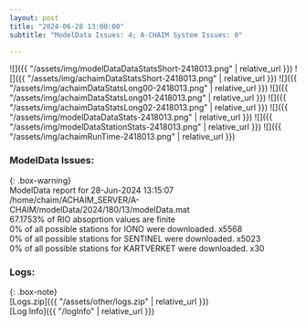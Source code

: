 ```yaml
---
layout: post
title: "2024-06-28 13:00:00"
subtitle: "ModelData Issues: 4; A-CHAIM System Issues: 0"

---
```


![]({{ "/assets/img/modelDataDataStatsShort-2418013.png" | relative_url }})
![]({{ "/assets/img/achaimDataStatsShort-2418013.png" | relative_url }})
![]({{ "/assets/img/achaimDataStatsLong00-2418013.png" | relative_url }})
![]({{ "/assets/img/achaimDataStatsLong01-2418013.png" | relative_url }})
![]({{ "/assets/img/achaimDataStatsLong02-2418013.png" | relative_url }})
![]({{ "/assets/img/modelDataDataStats-2418013.png" | relative_url }})
![]({{ "/assets/img/modelDataStationStats-2418013.png" | relative_url }})
![]({{ "/assets/img/achaimRunTime-2418013.png" | relative_url }})


### ModelData Issues:  
  
{: .box-warning}  
 ModelData report for 28-Jun-2024 13:15:07   
 /home/chaim/ACHAIM_SERVER/A-CHAIM/modelData/2024/180/13/modelData.mat   
 67.1753% of RIO absoprtion values are finite   
 0% of all possible stations for IONO were downloaded. x5568   
 0% of all possible stations for SENTINEL were downloaded. x5023   
 0% of all possible stations for KARTVERKET were downloaded. x30   
  


### Logs:  
  
{: .box-note}  
[Logs.zip]({{ "/assets/other/logs.zip" | relative_url }})  
[Log Info]({{ "/logInfo" | relative_url }})  

